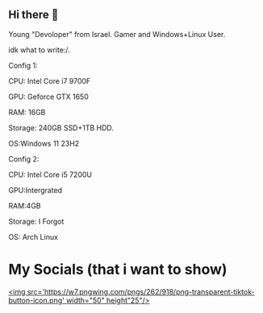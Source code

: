 ## Hi there 👋

Young "Devoloper" from Israel. Gamer and Windows+Linux User.

idk what to write:/.

Config 1:

CPU: Intel Core i7 9700F

GPU: Geforce GTX 1650

RAM: 16GB

Storage: 240GB SSD+1TB HDD.

OS:Windows 11 23H2



Config 2:

CPU: Intel Core i5 7200U

GPU:Intergrated

RAM:4GB

Storage: I Forgot

OS: Arch Linux

# My Socials (that i want to show)



[<img src='https://w7.pngwing.com/pngs/262/918/png-transparent-tiktok-button-icon.png' width="50" height"25"/>](https://www.tiktok.com/@fatarick)
